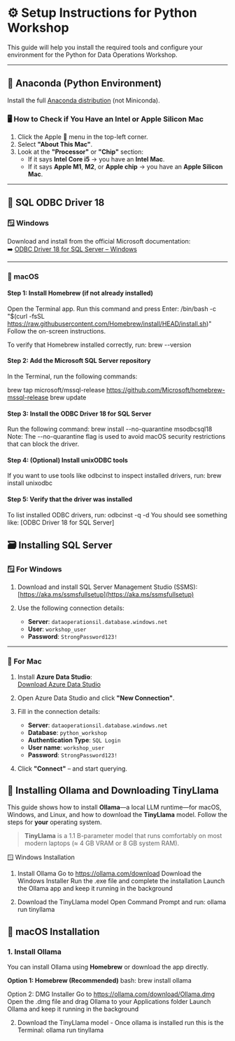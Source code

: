 # ⚙️ Setup Instructions for Python Workshop

This guide will help you install the required tools and configure your environment for the Python for Data Operations Workshop.

---

## 🐍 Anaconda (Python Environment)

Install the full [Anaconda distribution](https://www.anaconda.com/download/success) (not Miniconda).

### 🖥️ How to Check if You Have an Intel or Apple Silicon Mac

1. Click the Apple  menu in the top-left corner.  
2. Select **"About This Mac"**.  
3. Look at the **"Processor"** or **"Chip"** section:  
   - If it says **Intel Core i5** → you have an **Intel Mac**.  
   - If it says **Apple M1**, **M2**, or **Apple chip** → you have an **Apple Silicon Mac**.

---

## 🔌 SQL ODBC Driver 18

### 🪟 Windows

Download and install from the official Microsoft documentation:  
➡️ [ODBC Driver 18 for SQL Server – Windows](https://learn.microsoft.com/en-us/sql/connect/odbc/download-odbc-driver-for-sql-server?view=sql-server-ver17)

---

### 🍎 macOS

#### Step 1: Install Homebrew (if not already installed)

Open the Terminal app.
Run this command and press Enter:
/bin/bash -c "$(curl -fsSL https://raw.githubusercontent.com/Homebrew/install/HEAD/install.sh)"
Follow the on-screen instructions.

To verify that Homebrew installed correctly, run:
brew --version

#### Step 2: Add the Microsoft SQL Server repository
In the Terminal, run the following commands:

brew tap microsoft/mssql-release https://github.com/Microsoft/homebrew-mssql-release
 brew update

#### Step 3: Install the ODBC Driver 18 for SQL Server
Run the following command:
brew install --no-quarantine msodbcsql18
Note: The --no-quarantine flag is used to avoid macOS security restrictions that can block the driver.

#### Step 4: (Optional) Install unixODBC tools
If you want to use tools like odbcinst to inspect installed drivers, run:
brew install unixodbc

#### Step 5: Verify that the driver was installed
To list installed ODBC drivers, run:
odbcinst -q -d
You should see something like:
[ODBC Driver 18 for SQL Server]

## 🗃️ Installing SQL Server

### 🪟 For Windows

1. Download and install SQL Server Management Studio (SSMS):  
   [https://aka.ms/ssmsfullsetup](https://aka.ms/ssmsfullsetup)

2. Use the following connection details:

   - **Server**: `dataoperationsil.database.windows.net`  
   - **User**: `workshop_user`  
   - **Password**: `StrongPassword123!`

---

### 🍎 For Mac

1. Install **Azure Data Studio**:  
   [Download Azure Data Studio](https://learn.microsoft.com/en-us/sql/azure-data-studio/download)

2. Open Azure Data Studio and click **"New Connection"**.

3. Fill in the connection details:

   - **Server**: `dataoperationsil.database.windows.net`  
   - **Database**: `python_workshop`  
   - **Authentication Type**: `SQL Login`  
   - **User name**: `workshop_user`  
   - **Password**: `StrongPassword123!`

4. Click **"Connect"** – and start querying.



## 🦙 Installing **Ollama** and Downloading **TinyLlama**

This guide shows how to install **Ollama**—a local LLM runtime—for macOS, Windows, and Linux, and how to download the **TinyLlama** model. Follow the steps for **your** operating system.

> **TinyLlama** is a 1.1 B-parameter model that runs comfortably on most modern laptops (≈ 4 GB VRAM or 8 GB system RAM).

🪟 Windows Installation
1. Install Ollama
Go to https://ollama.com/download
Download the Windows Installer
Run the .exe file and complete the installation
Launch the Ollama app and keep it running in the background

2. Download the TinyLlama model
Open Command Prompt and run: ollama run tinyllama

## 🍎 macOS Installation

### 1. Install Ollama

You can install Ollama using **Homebrew** or download the app directly.

**Option 1: Homebrew (Recommended)**
bash: brew install ollama

Option 2: DMG Installer
Go to https://ollama.com/download/Ollama.dmg
Open the .dmg file and drag Ollama to your Applications folder
Launch Ollama and keep it running in the background

2. Download the TinyLlama model -
   Once ollama is installed run this is the Terminal: ollama run tinyllama
